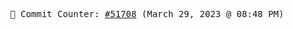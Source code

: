 <p align="center">
    <samp>
        📮 Commit Counter: <a href="https://github.com/Javascript-void0/Javascript-void0/commits/main">#51708</a> (March 29, 2023 @ 08:48 PM)
    </samp>
</p>